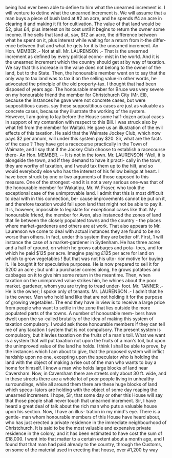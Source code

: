 being had ever been able to define to him what the unearned increment is. I will venture to detine what the unearned increment is. We will assume that a man buys a piece of bush land at #2 an acre, and he spends #4 an acre in clearing it and making it fit for cultivation. The value of that land would be $2, plus £4, plus interest on its cost until it begins to return the owner some income. If he sells that land at, sav, $12 an acre, the difference between what he spent on it, plus interest while waiting for a return from it-the differ- ence between that and what he gets for it is the unearned increment. An Hon. MEMBER .- Not at all. Mr. LAURENSON .- That is the unearned increment as defined by every political econo- mist in the world. And it is the unearned increment which the country should get at by way of taxation. We say that this increase in the value does not belong to the owner of the land, but to the State. Then, the honourable member went on to say that the only way to tax land was to tax it on the selling value-in other words, he advocated the principle of the old property-tax. I thought that had been disposed of years ago. The honourable member for Bruce was very severe on my honourable friend the member for Christchurch City (Mr. Ell), because the instances he gave were not concrete cases, but were supposititious cases. say these supposititious cases are just as valuable as concrete cases, because they illustrate the working of the system. However, I am going to lay before the House some half-dozen actual cases in support of my contention with respect to this Bill. I was struck also by what fell from the member for Waitaki. He gave us an illustration of the evil effects of this taxation. He said that the Waimate Jockey Club, which now pays $2 per annum, will under this system pay $20. Sir, what are the facts of the case ? They have got a racecourse practically in the Town of Waimate, and I say that if the Jockey Club choose to establish a racecourse there- An Hon. MEMBER. -- It is not in the town. Mr. LAURENSON -Well, it is alongside the town, and if they demand to have it practi- cally in the town, they are worthy of taxation, and I would tax them up to the hilt, and so would everybody else who has the interest of his fellow beings at heart. I have been struck by one or two arguments of those opposed to this measure. One of the strongest -and it is not a very serious one-was that of the honourable member for Wakatipu, Mr. W. Fraser, who took the exceptional case of the unimprovable land. I admit that this is most difficult to deal with in this connection, be- cause improvements cannot be put on it, and therefore taxation would fall upon land that might not be able to pay it. It is, however, impossible to legislate for exceptional cases like that. My honourable friend, the member for Avon, also instanced the zones of land that lie between the closely populated towns and the country - the places where market-gardeners and others are at work. That also appears to Mr. Laurenson we come to deal with actual instances they are found to be no worse than others. In fact, under this system they are better off. First, 1 will instance the case of a market-gardener in Sydenham. He has three acres and a half of ground, on which he grows cabbages and pota- toes, and for which he paid $125 per acre. Imagine paying £125 per acre for land on which to grow vegetables ! But that was not his ulto- rior motive for buying it. He bought it for speculative purposes. He is now prepared to sell it for $200 an acre ; but until a purchaser comes along, he grows potatoes and cabbages on it to give him some return in the meantime. Then, when taxation on the unimproved value strikes him, he whines about the poor market. gardener, whom you are trying to tread under- foot. Mr. TANNER .- He is the owner; I spoke only of tenants. Mr. LAURENSON .- I admit that he is the owner. Men who hold land like that are not holding it for the purpose of growing vegetables. The end they have in view is to receive a large price from people who want to settle in the zone that lies outside the more populated parts of the towns. A number of honourable mem- bers have dwelt upon the so-called brutality of the idea of making this system of taxation compulsory. I would ask those honourable members if they can tell me of any taxation I system that is not compulsory. The present system is compulsory, but it levies taxation on the fruits of a man's toil. What we want is a system that will put taxation not upon the fruits of a man's toil, but upon the unimproved value of the land he holds. I think I shall be able to prove, by the instances which I am about to give, that the proposed system will inflict hardship upon no one, excepting upon the speculator who is holding the land with the object of making a rise out of the man who wants to buy a home for himself. I know a man who holds large blocks of land near Caversham. Now, in Caversham there are streets only about 30 ft. wide, and in these streets there are a whole lot of poor people living in unhealthy surroundings, while all around them there are these huge blocks of land which specu- lators are holding with the object of some day reaping the unearned increment. I hope, Sir, that some day or other this House will say that those people shall never touch that unearned increment. Sir, I have heard a great deal of talk about the rich man who puts a valuable house upon his section. Now, I have an illus- tration in my mind's eye. There is a gentle- man whom honourable members of this House have heard about, who has just erected a private residence in the immediate neighbourhood of Christchurch. It is said to be the most valuable and expensive private residence in the colony, and it has been estimated to have cost the sum of £18,000. I went into that matter to a certain extent about a month ago, and I found that that man had paid already to the country, through the Customs, on some of the material used in erecting that house, over #1,200 by way 